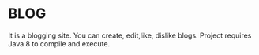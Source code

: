 # BLOG
It is a blogging site. You can create, edit,like, dislike blogs.
Project requires Java 8 to compile and execute.
